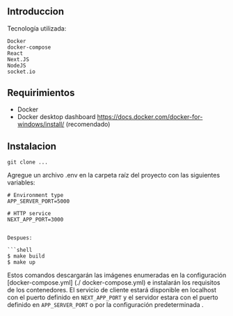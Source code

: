 # 

## Introduccion
Tecnología utilizada:
```shell
Docker
docker-compose
React 
Next.JS
NodeJS
socket.io

```

## Requirimientos

* Docker 
* Docker desktop dashboard https://docs.docker.com/docker-for-windows/install/  (recomendado)

## Instalacion

`git clone ...`

Agregue un archivo .env en la carpeta raíz del proyecto con las siguientes variables:

```shell
# Environment type
APP_SERVER_PORT=5000

# HTTP service
NEXT_APP_PORT=3000


Despues:

```shell
$ make build
$ make up
```

Estos comandos descargarán las imágenes enumeradas en la configuración [docker-compose.yml] (./ docker-compose.yml) e instalarán los requisitos de los contenedores. El servicio de cliente estará disponible en localhost con el puerto definido en `NEXT_APP_PORT` y el servidor estara con el puerto definido en `APP_SERVER_PORT` o por la configuración predeterminada .

